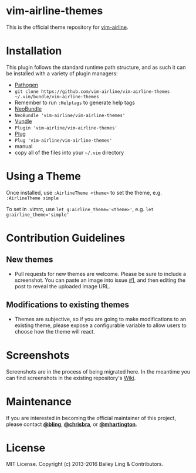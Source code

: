 # vim-airline-themes

This is the official theme repository for [vim-airline](https://github.com/vim-airline/vim-airline).

# Installation

This plugin follows the standard runtime path structure, and as such it can be installed with a variety of plugin managers:

*  [Pathogen][4]
  *  `git clone https://github.com/vim-airline/vim-airline-themes ~/.vim/bundle/vim-airline-themes`
  *  Remember to run `:Helptags` to generate help tags
*  [NeoBundle][5]
  *  `NeoBundle 'vim-airline/vim-airline-themes'`
*  [Vundle][6]
  *  `Plugin 'vim-airline/vim-airline-themes'`
*  [Plug][7]
  *  `Plug 'vim-airline/vim-airline-themes'`
*  manual
  *  copy all of the files into your `~/.vim` directory


# Using a Theme

Once installed, use  `:AirlineTheme <theme>` to set the theme, e.g. `:AirlineTheme simple`

To set in .vimrc, use `let g:airline_theme='<theme>'`, e.g. `let g:airline_theme='simple'`


# Contribution Guidelines

## New themes

* Pull requests for new themes are welcome.  Please be sure to include a screenshot.  You can paste an image into issue [#1](https://github.com/vim-airline/vim-airline-themes/issues/1), and then editing the post to reveal the uploaded image URL.

## Modifications to existing themes

* Themes are subjective, so if you are going to make modifications to an existing theme, please expose a configurable variable to allow users to choose how the theme will react.

# Screenshots

Screenshots are in the process of being migrated here.  In the meantime you can find screenshots in the existing repository's [Wiki](https://github.com/vim-airline/vim-airline/wiki/Screenshots).

# Maintenance

If you are interested in becoming the official maintainer of this project, please contact [**@bling**][1], [**@chrisbra**][2], or [**@mhartington**][3].

# License

MIT License. Copyright (c) 2013-2016 Bailey Ling & Contributors.


[1]: https://github.com/bling
[2]: https://github.com/chrisbra
[3]: https://github.com/mhartington
[4]: https://github.com/tpope/vim-pathogen
[5]: https://github.com/Shougo/neobundle.vim
[6]: https://github.com/gmarik/vundle
[7]: https://github.com/junegunn/vim-plug
